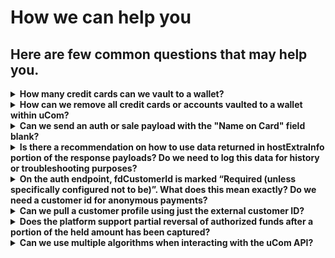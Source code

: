 # How we can help you

## Here are few common questions that may help you.

<details>
  <summary><b>How many credit cards can we vault to a wallet?</b></summary>

The number of cards allowed to be vaulted per wallet is adjustable based on the client’s preferences. 

</details>


<details>
<summary><b>How can we remove all credit cards or accounts vaulted to a wallet within uCom?</b></summary>

uCom does not offer the ability to remove all accounts tied to a specific wallet. uCom, does, however offer the ability to remove one account at a time using the API call below: </br>
DELETE /v1/customers/{fdCustomerId}/accounts/{fdAccountId} </br>
Also, please note that if you delete a customer profile, by default all vaulted/saved cards will be deleted automatically along with the customer profile. 

</details> 

<details>
<summary><b>Can we send an auth or sale payload with the "Name on Card" field blank?</b></summary>

Yes, uCom does not require name on card to be sent as part of the auth or sale transaction. 
</details>

<details>
<summary><b>Is there a recommendation on how to use data returned in hostExtraInfo portion of the response payloads? Do we need to log this data for history or troubleshooting purposes?</b></summary>

Yes, we recommend making use of the data returned in the “hostExtraInfo” field to troubleshoot issues with transactions as that provides the exact reason why a transaction was declined. 

</details>

<details>
<summary><b>On the auth endpoint, fdCustomerId is marked “Required (unless specifically configured not to be)”. What does this mean exactly?  Do we need a customer id for anonymous payments?</b></summary>

An fdCustomerId is required to perform payments using a vaulted account only, but it is not mandatory for anonymous payments. 

</details>

<details>
<summary><b>Can we pull a customer profile using just the external customer ID?</b></summary>

Yes, this operation is possible using the query strong “externalId’ as demonstrated below: </br>
GET /v1/customers/?externalId=customerid

</details>

<details>
<summary><b>Does the platform support partial reversal of authorized funds after a portion of the held amount has been captured?</b></summary>

Yes, uCom does support partial reversal.  For example, let’s assume we have a auth for $50 and we only captured $20, the remaining amount will be released automatically. 
</details>

<details>
<summary><b>Can we use multiple algorithms when interacting with the uCom API?</b></summary>

No, uCom does not support multiple algorithms for the same partner.

</details>


[//]: # (These are reference links used in markdown file)

[Setup Tenant]: <?path=docs/getting-started/setup-tenant/setup-tenant.md>

[Register Tenant]: <?path=docs/getting-started/setup-tenant/register-tenant.md>

[Deploy Tenant]: <?path=docs/getting-started/setup-tenant/deploy-tenant.md>

[Sample tenant repo]: <https://github.com/fiserv/sample-tenant>
